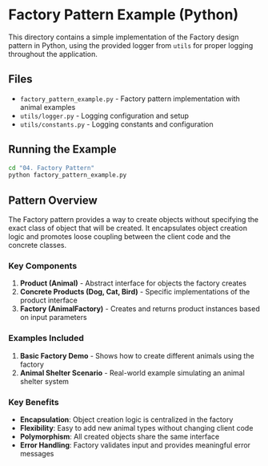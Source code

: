 # Factory Pattern Example (Python)

This directory contains a simple implementation of the Factory design pattern in Python, using the provided logger from `utils` for proper logging throughout the application.

## Files

- `factory_pattern_example.py` - Factory pattern implementation with animal examples
- `utils/logger.py` - Logging configuration and setup
- `utils/constants.py` - Logging constants and configuration

## Running the Example

```bash
cd "04. Factory Pattern"
python factory_pattern_example.py
```

## Pattern Overview

The Factory pattern provides a way to create objects without specifying the exact class of object that will be created. It encapsulates object creation logic and promotes loose coupling between the client code and the concrete classes.

### Key Components

1. **Product (Animal)** - Abstract interface for objects the factory creates
2. **Concrete Products (Dog, Cat, Bird)** - Specific implementations of the product interface
3. **Factory (AnimalFactory)** - Creates and returns product instances based on input parameters

### Examples Included

1. **Basic Factory Demo** - Shows how to create different animals using the factory
2. **Animal Shelter Scenario** - Real-world example simulating an animal shelter system

### Key Benefits

- **Encapsulation**: Object creation logic is centralized in the factory
- **Flexibility**: Easy to add new animal types without changing client code
- **Polymorphism**: All created objects share the same interface
- **Error Handling**: Factory validates input and provides meaningful error messages
